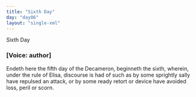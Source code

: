 ```yaml
---
title: "Sixth Day"
day: "day06"
layout: "single-xml"
---
```

<html>
 <head>
 </head>
 <body>
  <div1 id="day06" ruler="elissa" type="Day">
   <head>
    Sixth Day
   </head>
   <argument>
    <p>
     <h3>
      [Voice: author]
     </h3>
    </p>
    <p>
     <milestone id="p06990001"/>
     <!--(i)-->
     Endeth here the fifth day of the Decameron, beginneth the sixth,
wherein, under the rule of Elisa, discourse is had of such as by some sprightly sally have
repulsed an attack, or by some ready retort or device have avoided loss, peril or
scorn.
     <!--(/i)-->
    </p>
   </argument>
   <!--*******************************Introduction*******************************-->
   <!--*********************************Novella 1***************************************-->
   <!--*********************************Novella 2***************************************-->
   <!--*********************************Novella 3***************************************-->
   <!--*********************************Novella 4***************************************-->
   <!--*********************************Novella 5***************************************-->
   <!--*********************************Novella 6***************************************-->
   <!--*********************************Novella 7***************************************-->
   <!--*********************************Novella 8***************************************-->
   <!--*********************************Novella 9***************************************-->
   <!--*********************************Novella 10***************************************-->
  </div1>
 </body>
</html>